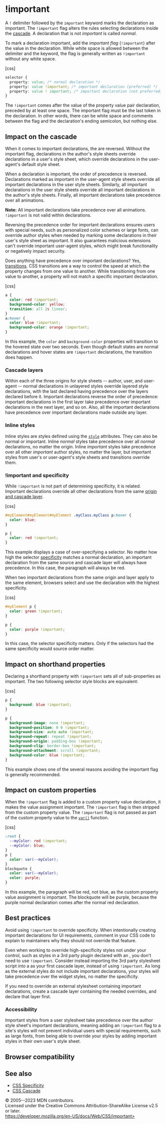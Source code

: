 !important
==========

A `!` delimiter followed by the `important` keyword marks the
declaration as important. The `!important` flag alters the rules
selecting declarations inside the [cascade](cascade.md). A declaration that
is not *important* is called *normal*.

To mark a declaration important, add the *important flag* (`!important`)
after the value in the declaration. While white space is allowed between
the delimiter and the keyword, the flag is generally written as
`!important` without any white space.

[css]

```css
selector {
  property: value; /* normal declaration */
  property: value !important; /* important declaration (preferred) */
  property: value ! important; /* important declaration (not preferred) */
}
```

The `!important` comes after the value of the property value pair
declaration, preceded by at least one space. The important flag must be
the last token in the declaration. In other words, there can be white
space and comments between the flag and the declaration\'s ending
semicolon, but nothing else.

Impact on the cascade
---------------------

When it comes to important declarations, the [](cascade.md) are reversed. Without the important flag, declarations
in the author\'s style sheets override declarations in a user\'s style
sheet, which override declarations in the user-agent\'s default style
sheet.

When a declaration is important, the order of precedence is reversed.
Declarations marked as important in the user-agent style sheets override
all important declarations in the user style sheets. Similarly, all
important declarations in the user style sheets override all important
declarations in the author\'s style sheets. Finally, all important
declarations take precedence over all animations.

**Note:** All important declarations take precedence over all
animations. `!important` is not valid within [](@keyframes.md) declarations.

Reversing the precedence order for important declarations ensures users
with special needs, such as personalized color schemes or large fonts,
can override author styles when needed by marking some declarations in
their user\'s style sheet as important. It also guarantees malicious
extensions can\'t override important user-agent styles, which might
break functionality or negatively impact security.

Does anything have precedence over important declarations? Yes,
[transitions](css_transitions.md). CSS transitions are a way to control the
speed at which the property changes from one value to another. While
transitioning from one value to another, a property will not match a
specific important declaration.

[css]

```css
a {
  color: red !important;
  background-color: yellow;
  transition: all 2s linear;
}
a:hover {
  color: blue !important;
  background-color: orange !important;
}
```

In this example, the `color` and `background-color` properties will
transition to the hovered state over two seconds. Even though default
states are normal declarations and hover states are `!important`
declarations, the transition does happen.

### Cascade layers

Within each of the three origins for style sheets -- author, user, and
user-agent -- normal declarations in unlayered styles override layered
style declarations, with the last declared having precedence over the
layers declared before it. Important declarations reverse the order of
precedence: important declarations in the first layer take precedence
over important declarations in the next layer, and so on. Also, all the
important declarations have precedence over important declarations made
outside any layer.

### Inline styles

Inline styles are styles defined using the
[`style`](https://developer.mozilla.org/en-US/docs/Web/HTML/Global_attributes/style)
attributes. They can also be normal or important. Inline *normal* styles
take precedence over all *normal* declarations, no matter the origin.
Inline *important* styles take precedence over all other *important*
author styles, no matter the layer, but important styles from user\'s or
user-agent\'s style sheets and transitions override them.

### !important and specificity

While `!important` is not part of determining specificity, it is
related. Important declarations override all other declarations from the
same [origin and cascade layer](cascade.md).

[css]

```css
#myElement#myElement#myElement .myClass.myClass p:hover {
  color: blue;
}

p {
  color: red !important;
}
```

This example displays a case of over-specifying a selector. No matter
how high the selector [specificity](specificity.md) matches a normal
declaration, an important declaration from the same source and cascade
layer will always have precedence. In this case, the paragraph will
always be red.

When two important declarations from the same origin and layer apply to
the same element, browsers select and use the declaration with the
highest specificity.

[css]

```css
#myElement p {
  color: green !important;
}

p {
  color: purple !important;
}
```

In this case, the selector specificity matters. Only if the selectors
had the same specificity would source order matter.

Impact on shorthand properties
------------------------------

Declaring a shorthand property with `!important` sets all of
sub-properties as important. The two following selector style blocks are
equivalent:

[css]

```css
p {
  background: blue !important;
}

p {
  background-image: none !important;
  background-position: 0 0 !important;
  background-size: auto auto !important;
  background-repeat: repeat !important;
  background-origin: padding-box !important;
  background-clip: border-box !important;
  background-attachment: scroll !important;
  background-color: blue !important;
}
```

This example shows one of the several reasons avoiding the important
flag is generally recommended.

Impact on custom properties
---------------------------

When the `!important` flag is added to a custom property value
declaration, it makes the value assignment important. The `!important`
flag is then stripped from the custom property value. The `!important`
flag is not passed as part of the custom property value to the
[`var()`](var().md) function.

[css]

```css
:root {
  --myColor: red !important;
  --myColor: blue;
}
p {
  color: var(--myColor);
}
blockquote {
  color: var(--myColor);
  color: purple;
}
```

In this example, the paragraph will be red, not blue, as the custom
property value assignment is important. The blockquote will be purple,
because the purple normal declaration comes after the normal red
declaration.

Best practices
--------------

Avoid using `!important` to override specificity. When intentionally
creating important declarations for UI requirements, comment in your CSS
code to explain to maintainers why they should not override that
feature.

Even when working to override high-specificity styles not under your
control, such as styles in a 3rd party plugin declared with an [](id_selectors.md), you don\'t need to use `!important`. Consider
instead importing the 3rd party stylesheet script into a [](@layer.md) as your first cascade layer, instead of using
`!important`. As long as the external styles do not include important
declarations, your styles will take precedence over the widget styles,
no matter the specificity.

If you need to override an external stylesheet containing important
declarations, create a cascade layer containing the needed overrides,
and declare that layer first.

### Accessibility

Important styles from a user stylesheet take precedence over the author
style sheet\'s important declarations, meaning adding an `!important`
flag to a site\'s styles will not prevent individual users with special
requirements, such as large fonts, from being able to override your
styles by adding important styles in their own user\'s style sheet.

Browser compatibility
---------------------

See also
--------

- [CSS Specificity](specificity.md)
- [CSS Cascade](cascade.md)

© 2005--2023 MDN contributors.\
Licensed under the Creative Commons Attribution-ShareAlike License v2.5
or later.\
https://developer.mozilla.org/en-US/docs/Web/CSS/important>
